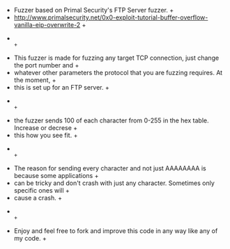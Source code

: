 + Fuzzer based on Primal Security's FTP Server fuzzer.										  +
+ http://www.primalsecurity.net/0x0-exploit-tutorial-buffer-overflow-vanilla-eip-overwrite-2  +
+																							  +
+ This fuzzer is made for fuzzing any target TCP connection, just change the port number and  +
+ whatever other parameters the protocol that you are fuzzing requires. At the moment,        +
+ this is set up for an FTP server.                      									  +
+																							  +
+ the fuzzer sends 100 of each character from 0-255 in the hex table. Increase or decrese     +
+ this how you see fit.  																	  +
+																							  +
+ The reason for sending every character and not just AAAAAAAA is because some applications   +
+ can be tricky and don't crash with just any character. Sometimes only specific ones will    +
+ cause a crash.																	          +
+																							  +
+ Enjoy and feel free to fork and improve this code in any way like any of my code.			  +